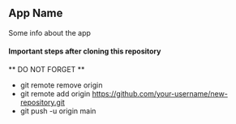 ## App Name

Some info about the app

#### Important steps after cloning this repository

** DO NOT FORGET **

- git remote remove origin
- git remote add origin https://github.com/your-username/new-repository.git
- git push -u origin main
